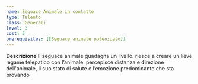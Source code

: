 ```yaml
---
name: Seguace Animale in contatto
type: Talento
class: Generali
level: 3
cost: 5
prerequisites: [[Seguace animale potenziato]]
---
```


**Descrizione**
Il seguace animale guadagna un livello. riesce a creare un lieve legame
telepatico con l’animale: percepisce distanza e direzione dell'animale, il suo
stato di salute e l’emozione predominante che sta provando